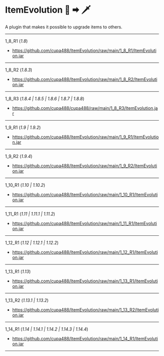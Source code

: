 # ItemEvolution 🔪 🠮 🗡
A plugin that makes it possible to upgrade items to others.

-----------------------------------

1_8_R1 (*1.8*)

- https://github.com/cupa488/ItemEvolution/raw/main/1_8_R1/ItemEvolution.jar
-----------------------------------

1_8_R2 (*1.8.3*)

- https://github.com/cupa488/ItemEvolution/raw/main/1_8_R2/ItemEvolution.jar
-----------------------------------

1_8_R3 (*1.8.4 | 1.8.5 | 1.8.6 | 1.8.7 | 1.8.8*)

- https://github.com/cupa488/cupa488/raw/main/1_8_R3/ItemEvolution.jar
-----------------------------------

1_9_R1 (*1.9 | 1.9.2*)

- https://github.com/cupa488/ItemEvolution/raw/main/1_9_R1/ItemEvolution.jar
-----------------------------------

1_9_R2 (*1.9.4*)

- https://github.com/cupa488/ItemEvolution/raw/main/1_9_R2/ItemEvolution.jar
-----------------------------------

1_10_R1 (*1.10 | 1.10.2*)

- https://github.com/cupa488/ItemEvolution/raw/main/1_10_R1/ItemEvolution.jar
-----------------------------------

1_11_R1 (*1.11 | 1.11.1 | 1.11.2*)

- https://github.com/cupa488/ItemEvolution/raw/main/1_11_R1/ItemEvolution.jar
-----------------------------------

1_12_R1 (*1.12 | 1.12.1 | 1.12.2*)

- https://github.com/cupa488/ItemEvolution/raw/main/1_12_R1/ItemEvolution.jar
-----------------------------------

1_13_R1 (*1.13*)

- https://github.com/cupa488/ItemEvolution/raw/main/1_13_R1/ItemEvolution.jar
-----------------------------------

1_13_R2 (*1.13.1 | 1.13.2*)

- https://github.com/cupa488/ItemEvolution/raw/main/1_13_R2/ItemEvolution.jar
-----------------------------------

1_14_R1 (*1.14 | 1.14.1 | 1.14.2 | 1.14.3 | 1.14.4*)

- https://github.com/cupa488/ItemEvolution/raw/main/1_14_R1/ItemEvolution.jar
-----------------------------------

